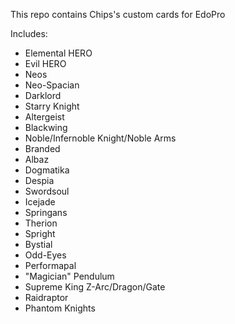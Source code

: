 This repo contains Chips's custom cards for EdoPro

Includes:
- Elemental HERO
- Evil HERO
- Neos
- Neo-Spacian
- Darklord
- Starry Knight
- Altergeist
- Blackwing
- Noble/Infernoble Knight/Noble Arms
- Branded
- Albaz
- Dogmatika
- Despia
- Swordsoul
- Icejade
- Springans
- Therion
- Spright
- Bystial
- Odd-Eyes
- Performapal
- "Magician" Pendulum
- Supreme King Z-Arc/Dragon/Gate
- Raidraptor
- Phantom Knights
